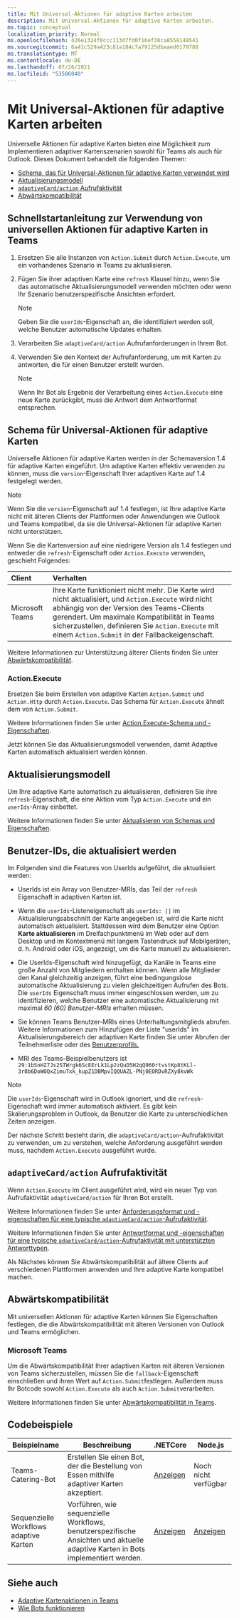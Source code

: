 ```yaml
---
title: Mit Universal-Aktionen für adaptive Karten arbeiten
description: Mit Universal-Aktionen für adaptive Karten arbeiten.
ms.topic: conceptual
localization_priority: Normal
ms.openlocfilehash: 426e1324f0ccc113d7fd0f16ef38ca8558148541
ms.sourcegitcommit: 6a41c529a423c81a184c7a79125dbaaed0179788
ms.translationtype: MT
ms.contentlocale: de-DE
ms.lasthandoff: 07/26/2021
ms.locfileid: "53586040"
---
```

# <a name="work-with-universal-actions-for-adaptive-cards"></a>Mit Universal-Aktionen für adaptive Karten arbeiten

Universelle Aktionen für adaptive Karten bieten eine Möglichkeit zum Implementieren adaptiver Kartenszenarien sowohl für Teams als auch für Outlook. Dieses Dokument behandelt die folgenden Themen:

* [Schema, das für Universal-Aktionen für adaptive Karten verwendet wird](#schema-for-universal-actions-for-adaptive-cards)
* [Aktualisierungsmodell](#refresh-model)
* [`adaptiveCard/action` Aufrufaktivität](#adaptivecardaction-invoke-activity)
* [Abwärtskompatibilität](#backward-compatibility)

## <a name="quick-start-guide-to-use-universal-actions-for-adaptive-cards-in-teams"></a>Schnellstartanleitung zur Verwendung von universellen Aktionen für adaptive Karten in Teams

1. Ersetzen Sie alle Instanzen von `Action.Submit` durch `Action.Execute`, um ein vorhandenes Szenario in Teams zu aktualisieren.
2. Fügen Sie ihrer adaptiven Karte eine `refresh` Klausel hinzu, wenn Sie das automatische Aktualisierungsmodell verwenden möchten oder wenn Ihr Szenario benutzerspezifische Ansichten erfordert.

    >[!NOTE]
    > Geben Sie die `userIds`-Eigenschaft an, die identifiziert werden soll, welche Benutzer automatische Updates erhalten.

3. Verarbeiten Sie `adaptiveCard/action` Aufrufanforderungen in Ihrem Bot.
4. Verwenden Sie den Kontext der Aufrufanforderung, um mit Karten zu antworten, die für einen Benutzer erstellt wurden.

    > [!NOTE]
    > Wenn Ihr Bot als Ergebnis der Verarbeitung eines `Action.Execute` eine neue Karte zurückgibt, muss die Antwort dem Antwortformat entsprechen.

## <a name="schema-for-universal-actions-for-adaptive-cards"></a>Schema für Universal-Aktionen für adaptive Karten

Universelle Aktionen für adaptive Karten werden in der Schemaversion 1.4 für adaptive Karten eingeführt. Um adaptive Karten effektiv verwenden zu können, muss die `version`-Eigenschaft Ihrer adaptiven Karte auf 1.4 festgelegt werden.

> [!NOTE]
> Wenn Sie die `version`-Eigenschaft auf 1.4 festlegen, ist Ihre adaptive Karte nicht mit älteren Clients der Plattformen oder Anwendungen wie Outlook und Teams kompatibel, da sie die Universal-Aktionen für adaptive Karten nicht unterstützen.

Wenn Sie die Kartenversion auf eine niedrigere Version als 1.4 festlegen und entweder die `refresh`-Eigenschaft oder `Action.Execute` verwenden, geschieht Folgendes:

| Client | Verhalten |
| :-- | :-- |
| Microsoft Teams | Ihre Karte funktioniert nicht mehr. Die Karte wird nicht aktualisiert, und `Action.Execute` wird nicht abhängig von der Version des Teams-Clients gerendert. Um maximale Kompatibilität in Teams sicherzustellen, definieren Sie `Action.Execute` mit einem `Action.Submit` in der Fallbackeigenschaft. |

Weitere Informationen zur Unterstützung älterer Clients finden Sie unter [Abwärtskompatibilität](#backward-compatibility).

### <a name="actionexecute"></a>Action.Execute

Ersetzen Sie beim Erstellen von adaptive Karten `Action.Submit` und `Action.Http` durch `Action.Execute`. Das Schema für `Action.Execute` ähnelt dem von `Action.Submit`.

Weitere Informationen finden Sie unter [Action.Execute-Schema und -Eigenschaften](/adaptive-cards/authoring-cards/universal-action-model#actionexecute).

Jetzt können Sie das Aktualisierungsmodell verwenden, damit Adaptive Karten automatisch aktualisiert werden können.

## <a name="refresh-model"></a>Aktualisierungsmodell

Um Ihre adaptive Karte automatisch zu aktualisieren, definieren Sie ihre `refresh`-Eigenschaft, die eine Aktion vom Typ `Action.Execute` und ein `userIds`-Array einbettet.

Weitere Informationen finden Sie unter [Aktualisieren von Schemas und Eigenschaften](/adaptive-cards/authoring-cards/universal-action-model#refresh-mechanism).

## <a name="user-ids-in-refresh"></a>Benutzer-IDs, die aktualisiert werden

Im Folgenden sind die Features von UserIds aufgeführt, die aktualisiert werden:

* UserIds ist ein Array von Benutzer-MRIs, das Teil der `refresh` Eigenschaft in adaptiven Karten ist.

* Wenn die `userIds`-Listeneigenschaft als `userIds: []` im Aktualisierungsabschnitt der Karte angegeben ist, wird die Karte nicht automatisch aktualisiert. Stattdessen wird dem Benutzer eine Option **Karte aktualisieren** im Dreifachpunktmenü im Web oder auf dem Desktop und im Kontextmenü mit langem Tastendruck auf Mobilgeräten, d. h. Android oder iOS, angezeigt, um die Karte manuell zu aktualisieren.

* Die UserIds-Eigenschaft wird hinzugefügt, da Kanäle in Teams eine große Anzahl von Mitgliedern enthalten können. Wenn alle Mitglieder den Kanal gleichzeitig anzeigen, führt eine bedingungslose automatische Aktualisierung zu vielen gleichzeitigen Aufrufen des Bots. Die `userIds` Eigenschaft muss immer eingeschlossen werden, um zu identifizieren, welche Benutzer eine automatische Aktualisierung mit maximal *60 (60) Benutzer-MRIs* erhalten müssen.

* Sie können Teams Benutzer-MRIs eines Unterhaltungsmitglieds abrufen. Weitere Informationen zum Hinzufügen der Liste "userIds" im Aktualisierungsbereich der adaptiven Karte finden Sie unter Abrufen der Teilnehmerliste oder des [Benutzerprofils.](/microsoftteams/platform/bots/how-to/get-teams-context?tabs=dotnet#fetch-the-roster-or-user-profile)

* MRI des Teams-Beispielbenutzers ist `29:1bSnHZ7Js2STWrgk6ScEErLk1Lp2zQuD5H2qQ960rtvstKp8tKLl-3r8b6DoW0QxZimuTxk_kupZ1DBMpvIQQUAZL-PNj0EORDvRZXy8kvWk`

> [!NOTE]
> Die `userIds`-Eigenschaft wird in Outlook ignoriert, und die `refresh`-Eigenschaft wird immer automatisch aktiviert. Es gibt kein Skalierungsproblem in Outlook, da Benutzer die Karte zu unterschiedlichen Zeiten anzeigen.

Der nächste Schritt besteht darin, die `adaptiveCard/action`-Aufrufaktivität zu verwenden, um zu verstehen, welche Anforderung ausgeführt werden muss, nachdem `Action.Execute` ausgeführt wurde.

## <a name="adaptivecardaction-invoke-activity"></a>`adaptiveCard/action` Aufrufaktivität

Wenn `Action.Execute` im Client ausgeführt wird, wird ein neuer Typ von Aufrufaktivität `adaptiveCard/action` für Ihren Bot erstellt.

Weitere Informationen finden Sie unter [Anforderungsformat und -eigenschaften für eine typische `adaptiveCard/action`-Aufrufaktivität](/adaptive-cards/authoring-cards/universal-action-model#request-format).

Weitere Informationen finden Sie unter [Antwortformat und -eigenschaften für eine typische `adaptiveCard/action`-Aufrufaktivität mit unterstützten Antworttypen](/adaptive-cards/authoring-cards/universal-action-model#response-format).

Als Nächstes können Sie Abwärtskompatibilität auf ältere Clients auf verschiedenen Plattformen anwenden und Ihre adaptive Karte kompatibel machen.

## <a name="backward-compatibility"></a>Abwärtskompatibilität

Mit universellen Aktionen für adaptive Karten können Sie Eigenschaften festlegen, die die Abwärtskompatibilität mit älteren Versionen von Outlook und Teams ermöglichen.

### <a name="teams"></a>Microsoft Teams

Um die Abwärtskompatibilität Ihrer adaptiven Karten mit älteren Versionen von Teams sicherzustellen, müssen Sie die `fallback`-Eigenschaft einschließen und ihren Wert auf `Action.Submit`festlegen. Außerdem muss Ihr Botcode sowohl `Action.Execute` als auch `Action.Submit`verarbeiten.

Weitere Informationen finden Sie unter [Abwärtskompatibilität in Teams](/adaptive-cards/authoring-cards/universal-action-model#teams).

## <a name="code-samples"></a>Codebeispiele

|Beispielname | Beschreibung | .NETCore | Node.js |
|----------------|-----------------|--------------|--------------|
| Teams-Catering-Bot | Erstellen Sie einen Bot, der die Bestellung von Essen mithilfe adaptiver Karten akzeptiert. |[Anzeigen](https://github.com/OfficeDev/Microsoft-Teams-Samples/tree/main/samples/bot-teams-catering/csharp)| Noch nicht verfügbar |
| Sequenzielle Workflows adaptive Karten | Vorführen, wie sequenzielle Workflows, benutzerspezifische Ansichten und aktuelle adaptive Karten in Bots implementiert werden. | [Anzeigen](https://github.com/OfficeDev/Microsoft-Teams-Samples/tree/main/samples/bot-sequential-flow-adaptive-cards/csharp) | [Anzeigen](https://github.com/OfficeDev/Microsoft-Teams-Samples/tree/main/samples/bot-sequential-flow-adaptive-cards/nodejs) |

## <a name="see-also"></a>Siehe auch

* [Adaptive Kartenaktionen in Teams](~/task-modules-and-cards/cards/cards-actions.md#adaptive-cards-actions)
* [Wie Bots funktionieren](/azure/bot-service/bot-builder-basics?view=azure-bot-service-4.0&preserve-view=true)
